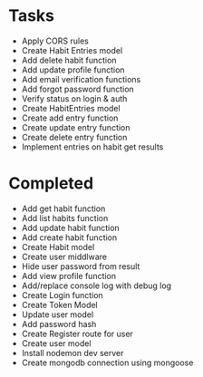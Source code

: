 # Tasks
- Apply CORS rules
- Create Habit Entries model
- Add delete habit function
- Add update profile function
- Add email verification functions
- Add forgot password function
- Verify status on login & auth
- Create HabitEntries model
- Create add entry function
- Create update entry function
- Create delete entry function
- Implement entries on habit get results

# Completed
- Add get habit function
- Add list habits function
- Add update habit function
- Add create habit function
- Create Habit model
- Create user middlware
- Hide user password from result
- Add view profile function
- Add/replace console log with debug log
- Create Login function
- Create Token Model
- Update user model
- Add password hash
- Create Register route for user
- Create user model
- Install nodemon dev server
- Create mongodb connection using mongoose